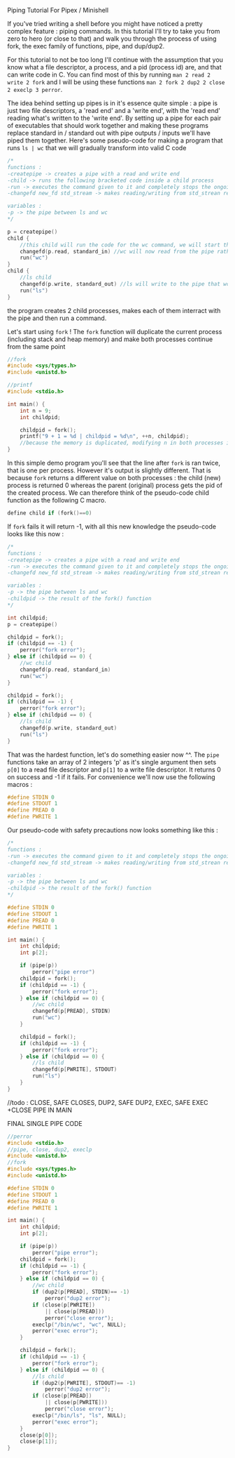 Piping Tutorial For Pipex / Minishell



If you've tried writing a shell before you might have noticed a pretty complex feature : piping commands. In this tutorial I'll try to take you from zero to hero (or close to that) and walk you through the process of using fork, the exec family of functions, pipe, and dup/dup2.



For this tutorial to not be too long I'll continue with the assumption that you know what a file descriptor, a process, and a pid (process id) are, and that can write code in C. You can find most of this by running `man 2 read 2 write 2 fork` and I will be using these functions `man 2 fork 2 dup2 2 close 2 execlp 3 perror`.



The idea behind setting up pipes is in it's essence quite simple : a pipe is just two file descriptors, a 'read end' and a 'write end', with the 'read end' reading what's written to the 'write end'. By setting up a pipe for each pair of executables that should work together and making these programs replace standard in / standard out with pipe outputs / inputs we'll have piped them together.
Here's some pseudo-code for making a program that runs `ls | wc` that we will gradually transform into valid C code
```C
/*
functions :
-createpipe -> creates a pipe with a read and write end
-child -> runs the following bracketed code inside a child process
-run -> executes the command given to it and completely stops the ongoing process
-changefd new_fd std_stream -> makes reading/writing from std_strean read/write from newfd

variables :
-p -> the pipe between ls and wc
*/

p = createpipe()
child {
	//this child will run the code for the wc command, we will start the last commands first for simplicity reasons
	changefd(p.read, standard_in) //wc will now read from the pipe rather than the standard in
	run("wc")
}
child {
	//ls child
	changefd(p.write, standard_out) //ls will write to the pipe that wc reads from. We have 'tricked it' into thinking that the pipe is the standard output. Calls to write(1, *, *) now write to the pipe p
	run("ls")
}
```
the program creates 2 child processes, makes each of them interract with the pipe and then run a command.



Let's start using `fork` ! The `fork` function will duplicate the current process (including stack and heap memory) and make both processes continue from the same point
```C
//fork
#include <sys/types.h>
#include <unistd.h>

//printf
#include <stdio.h>

int main() {
	int n = 9;
	int childpid;

	childpid = fork();
	printf("9 + 1 = %d | childpid = %d\n", ++n, childpid);
	//because the memory is duplicated, modifying n in both processes isn't a data race situation
}
```
In this simple demo program you'll see that the line after `fork` is ran twice, that is one per process. However it's output is slightly different. That is because `fork` returns a different value on both processes : the child (new) process is returned 0 whereas the parent (original) process gets the pid of the created process. We can therefore think of the pseudo-code child function as the following C macro.
```C
define child if (fork()==0)
```
If `fork` fails it will return -1, with all this new knowledge the pseudo-code looks like this now :
```C
/*
functions :
-createpipe -> creates a pipe with a read and write end
-run -> executes the command given to it and completely stops the ongoing process
-changefd new_fd std_stream -> makes reading/writing from std_strean read/write from newfd

variables :
-p -> the pipe between ls and wc
-childpid -> the result of the fork() function
*/

int childpid;
p = createpipe()

childpid = fork();
if (childpid == -1) {
	perror("fork error");
} else if (childpid == 0) {
	//wc child
	changefd(p.read, standard_in)
	run("wc")
}

childpid = fork();
if (childpid == -1) {
	perror("fork error");
} else if (childpid == 0) {
	//ls child
	changefd(p.write, standard_out)
	run("ls")
}
```



That was the hardest function, let's do something easier now ^^. The `pipe` functions take an array of 2 integers 'p' as it's single argument then sets `p[0]` to a read file descriptor and `p[1]` to a write file descriptor. It returns 0 on success and -1 if it fails. For convenience we'll now use the following macros :
```C
#define STDIN 0
#define STDOUT 1
#define PREAD 0
#define PWRITE 1
```
Our pseudo-code with safety precautions now looks something like this :
```C
/*
functions :
-run -> executes the command given to it and completely stops the ongoing process
-changefd new_fd std_stream -> makes reading/writing from std_strean read/write from newfd

variables :
-p -> the pipe between ls and wc
-childpid -> the result of the fork() function
*/

#define STDIN 0
#define STDOUT 1
#define PREAD 0
#define PWRITE 1

int main() {
	int childpid;
	int p[2];

	if (pipe(p))
		perror("pipe error")
	childpid = fork();
	if (childpid == -1) {
		perror("fork error");
	} else if (childpid == 0) {
		//wc child
		changefd(p[PREAD], STDIN)
		run("wc")
	}

	childpid = fork();
	if (childpid == -1) {
		perror("fork error");
	} else if (childpid == 0) {
		//ls child
		changefd(p[PWRITE], STDOUT)
		run("ls")
	}
}
```

//todo : CLOSE, SAFE CLOSES, DUP2, SAFE DUP2, EXEC, SAFE EXEC
+CLOSE PIPE IN MAIN






FINAL SINGLE PIPE CODE
```C
//perror
#include <stdio.h>
//pipe, close, dup2, execlp
#include <unistd.h>
//fork
#include <sys/types.h>
#include <unistd.h>

#define STDIN 0
#define STDOUT 1
#define PREAD 0
#define PWRITE 1

int main() {
	int childpid;
	int p[2];

	if (pipe(p))
		perror("pipe error");
	childpid = fork();
	if (childpid == -1) {
		perror("fork error");
	} else if (childpid == 0) {
		//wc child
		if (dup2(p[PREAD], STDIN)== -1)
			perror("dup2 error");
		if (close(p[PWRITE])
			|| close(p[PREAD]))
			perror("close error");
		execlp("/bin/wc", "wc", NULL);
		perror("exec error");
	}

	childpid = fork();
	if (childpid == -1) {
		perror("fork error");
	} else if (childpid == 0) {
		//ls child
		if (dup2(p[PWRITE], STDOUT)== -1)
			perror("dup2 error");
		if (close(p[PREAD])
			|| close(p[PWRITE]))
			perror("close error");
		execlp("/bin/ls", "ls", NULL);
		perror("exec error");
	}
	close(p[0]);
	close(p[1]);
}
```
